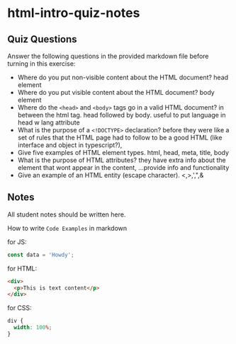 # html-intro-quiz-notes

## Quiz Questions

Answer the following questions in the provided markdown file before turning in this exercise:

- Where do you put non-visible content about the HTML document?
  head element
- Where do you put visible content about the HTML document?
  body element
- Where do the `<head>` and `<body>` tags go in a valid HTML document?
  in between the html tag. head followed by body. useful to put language in head w lang attribute
- What is the purpose of a `<!DOCTYPE>` declaration?
  before they were like a set of rules that the HTML page had to follow to be a good HTML (like interface and object in typescript?),
- Give five examples of HTML element types.
  html, head, meta, title, body
- What is the purpose of HTML attributes?
  they have extra info about the element that wont appear in the content, ...provide info and functionality
- Give an example of an HTML entity (escape character).
  <,>,',",&

## Notes

All student notes should be written here.

How to write `Code Examples` in markdown

for JS:

```js
const data = 'Howdy';
```

for HTML:

```html
<div>
  <p>This is text content</p>
</div>
```

for CSS:

```css
div {
  width: 100%;
}
```
